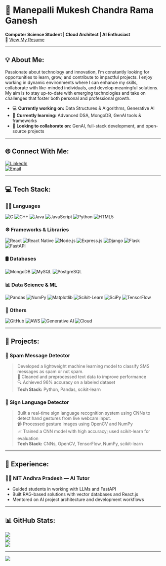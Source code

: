 # 💫 Manepalli Mukesh Chandra Rama Ganesh  
**Computer Science Student | Cloud Architect | AI Enthusiast**  
📄 [View My Resume](https://your-resume-link.com)

---

## 💡 About Me:
Passionate about technology and innovation, I’m constantly looking for opportunities to learn, grow, and contribute to impactful projects. I enjoy working in dynamic environments where I can enhance my skills, collaborate with like-minded individuals, and develop meaningful solutions. My aim is to stay up-to-date with emerging technologies and take on challenges that foster both personal and professional growth.

- 💻 **Currently working on:** Data Structures & Algorithms, Generative AI  
- 🌱 **Currently learning:** Advanced DSA, MongoDB, GenAI tools & frameworks  
- 🔭 **Looking to collaborate on:** GenAI, full-stack development, and open-source projects

---

## 🌐 Connect With Me:
[![LinkedIn](https://img.shields.io/badge/LinkedIn-%230077B5.svg?logo=linkedin&logoColor=white)](https://www.linkedin.com/in/mukesh-manepalli-5892312a0/)  
[![Email](https://img.shields.io/badge/Email-D14836?logo=gmail&logoColor=white)](mailto:mukeshchandra3k@gmail.com)

---

## 💻 Tech Stack:

### 👩‍💻 Languages
![C](https://img.shields.io/badge/C-%2300599C.svg?style=for-the-badge&logo=c&logoColor=white)
![C++](https://img.shields.io/badge/C++-%2300599C.svg?style=for-the-badge&logo=c%2B%2B&logoColor=white)
![Java](https://img.shields.io/badge/Java-%23ED8B00.svg?style=for-the-badge&logo=java&logoColor=white)
![JavaScript](https://img.shields.io/badge/JavaScript-%23323330.svg?style=for-the-badge&logo=javascript&logoColor=%23F7DF1E)
![Python](https://img.shields.io/badge/Python-3670A0?style=for-the-badge&logo=python&logoColor=ffdd54)
![HTML5](https://img.shields.io/badge/HTML5-%23E34F26.svg?style=for-the-badge&logo=html5&logoColor=white)

### ⚙️ Frameworks & Libraries
![React](https://img.shields.io/badge/React-%2320232a.svg?style=for-the-badge&logo=react&logoColor=%2361DAFB)
![React Native](https://img.shields.io/badge/React_Native-%2320232a.svg?style=for-the-badge&logo=react&logoColor=%2361DAFB)
![Node.js](https://img.shields.io/badge/Node.js-6DA55F?style=for-the-badge&logo=node.js&logoColor=white)
![Express.js](https://img.shields.io/badge/Express.js-%23404d59.svg?style=for-the-badge&logo=express&logoColor=%2361DAFB)
![Django](https://img.shields.io/badge/Django-%23092E20.svg?style=for-the-badge&logo=django&logoColor=white)
![Flask](https://img.shields.io/badge/Flask-%23000.svg?style=for-the-badge&logo=flask&logoColor=white)
![FastAPI](https://img.shields.io/badge/FastAPI-005571?style=for-the-badge&logo=fastapi&logoColor=white)

### 🛢 Databases
![MongoDB](https://img.shields.io/badge/MongoDB-%234ea94b.svg?style=for-the-badge&logo=mongodb&logoColor=white)
![MySQL](https://img.shields.io/badge/MySQL-4479A1.svg?style=for-the-badge&logo=mysql&logoColor=white)
![PostgreSQL](https://img.shields.io/badge/PostgreSQL-%23316192.svg?style=for-the-badge&logo=postgresql&logoColor=white)

### 📊 Data Science & ML
![Pandas](https://img.shields.io/badge/Pandas-%23150458.svg?style=for-the-badge&logo=pandas&logoColor=white)
![NumPy](https://img.shields.io/badge/NumPy-%23013243.svg?style=for-the-badge&logo=numpy&logoColor=white)
![Matplotlib](https://img.shields.io/badge/Matplotlib-%23ffffff.svg?style=for-the-badge&logo=matplotlib&logoColor=black)
![Scikit-Learn](https://img.shields.io/badge/Scikit--Learn-%23F7931E.svg?style=for-the-badge&logo=scikit-learn&logoColor=white)
![SciPy](https://img.shields.io/badge/SciPy-%230C55A5.svg?style=for-the-badge&logo=scipy&logoColor=white)
![TensorFlow](https://img.shields.io/badge/TensorFlow-%23FF6F00.svg?style=for-the-badge&logo=tensorflow&logoColor=white)

### 🧰 Others
![GitHub](https://img.shields.io/badge/GitHub-%23121011.svg?style=for-the-badge&logo=github&logoColor=white)
![AWS](https://img.shields.io/badge/AWS-%23FF9900.svg?style=for-the-badge&logo=amazon-aws&logoColor=white)
![Generative AI](https://img.shields.io/badge/GenAI-%2300C4CC.svg?style=for-the-badge&logo=OpenAI&logoColor=white)
![Cloud](https://img.shields.io/badge/Cloud-%2300C4CC.svg?style=for-the-badge&logo=cloudflare&logoColor=white)

---

## 📂 Projects:

### 🔹 Spam Message Detector  
> Developed a lightweight machine learning model to classify SMS messages as spam or not spam.  
> 🧹 Cleaned and preprocessed text data to improve performance  
> 🔍 Achieved 96% accuracy on a labeled dataset  
> **Tech Stack:** Python, Pandas, scikit-learn

### 🔹 Sign Language Detector  
> Built a real-time sign language recognition system using CNNs to detect hand gestures from live webcam input.  
> 📹 Processed gesture images using OpenCV and NumPy  
> 📈 Trained a CNN model with high accuracy; used scikit-learn for evaluation  
> **Tech Stack:** CNNs, OpenCV, TensorFlow, NumPy, scikit-learn

---

## 💼 Experience:

### 🧑‍🏫 NIT Andhra Pradesh — **AI Tutor**
- Guided students in working with LLMs and FastAPI  
- Built RAG-based solutions with vector databases and React.js  
- Mentored on AI project architecture and development workflows  

---

## 📊 GitHub Stats:
![](https://github-readme-stats.vercel.app/api?username=mukesh6130&theme=dark&hide_border=false&include_all_commits=false&count_private=false)  
![](https://nirzak-streak-stats.vercel.app/?user=mukesh6130&theme=dark&hide_border=false)  
![](https://github-readme-stats.vercel.app/api/top-langs/?username=mukesh6130&theme=dark&hide_border=false&include_all_commits=false&count_private=false&layout=compact)

---

[![](https://visitcount.itsvg.in/api?id=mukesh6130&icon=0&color=0)](https://visitcount.itsvg.in)

<!-- Profile generated using GPRM ( https://gprm.itsvg.in ) -->
